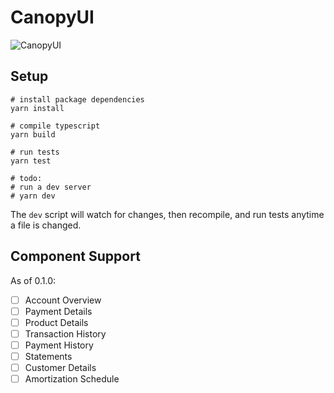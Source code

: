 # CanopyUI

![CanopyUI](https://user-images.githubusercontent.com/1096881/110418148-98923f80-805c-11eb-9c70-0654ed0eae00.png)

## Setup

```
# install package dependencies
yarn install

# compile typescript
yarn build

# run tests
yarn test

# todo:
# run a dev server
# yarn dev
```

The `dev` script will watch for changes, then recompile, and run tests anytime a file is changed.

## Component Support

As of 0.1.0:

- [ ] Account Overview
- [ ] Payment Details
- [ ] Product Details
- [ ] Transaction History
- [ ] Payment History
- [ ] Statements
- [ ] Customer Details
- [ ] Amortization Schedule
